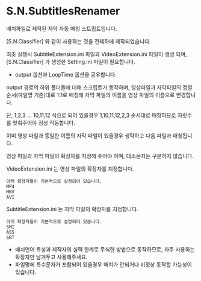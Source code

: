 # S.N.SubtitlesRenamer
배치파일로 제작된 자막 자동 매칭 스트립트입니다.

[S.N.Classifier] 와 같이 사용하는 것을 전제하에 제작되었습니다.

최초 실행시 SubtitleExtension.ini 파일과 VideoExtension.ini 파일이 생성 되며, [S.N.Classifier] 가 생성한 Setting.ini 파일이 필요합니다.
* output 옵션과 LoopTime 옵션을 공유합니다.


output 경로의 하위 폴더들에 대해 스크립트가 동작하며, 영상파일과 자막파일의 정렬 순서(파일명 기준)대로 1:1로 매칭해 자막 파일의 이름을 영상 파일의 이름으로 변경합니다.

단, 1,2,3 ... 10,11,12 식으로 되어 있을경우 1,10,11,12,2,3 순서대로 매칭하므로 자릿수를 맞춰주어야 정상 작동합니다.

이미 영상 파일과 동일한 이름의 자막 파일이 있을경우 생략하고 다음 파일과 매칭됩니다.




영상 파일과 자막 파일의 확장자를 지정해 주어야 하며, 대소문자는 구분하지 않습니다.

VideoExtension.ini 는 영상 파일의 확장자를 지정합니다.
```
아래 확장자들이 기본적으로 설정되어 있습니다.
MP4
MKV
AVI
```

SubtitleExtension.ini 는 자막 파일의 확장자를 지정합니다.
```
아래 확장자들이 기본적으로 설정되어 있습니다.
SMI
ASS
SRT
```

* 배치언어 특성과 제작자의 실력 한계로 무식한 방법으로 동작하므로, 자주 사용하는 확장자만 남겨두고 사용해주세요.
* 파일명에 특수문자가 포함되어 있을경우 매치가 안되거나 비정상 동작할 가능성이 있습니다.
